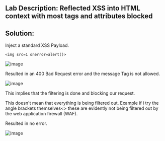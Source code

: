## Lab Description: Reflected XSS into HTML context with most tags and attributes blocked 


## Solution: 

Inject a standard XSS Payload.
```
<img src=1 onerror=alert()>
```

![image](https://github.com/jayshah17/PortSwiggerLabs/assets/76842630/094292d6-24d9-4f75-9a21-6da342f84a24)

Resulted in an 400 Bad Request error and the message Tag is not allowed.


![image](https://github.com/jayshah17/PortSwiggerLabs/assets/76842630/3460625a-8035-4dff-b442-d7e66ae31352)

This implies that the filtering is done and blocking our request.

This doesn't mean that everything is being filtered out. Example if i try the angle brackets themselves<> these are evidently not being filtered out by the web application firewall (WAF).

Resulted in no error.

![image](https://github.com/jayshah17/PortSwiggerLabs/assets/76842630/534522b1-4a12-466c-9a81-7f0a1be3837d)
